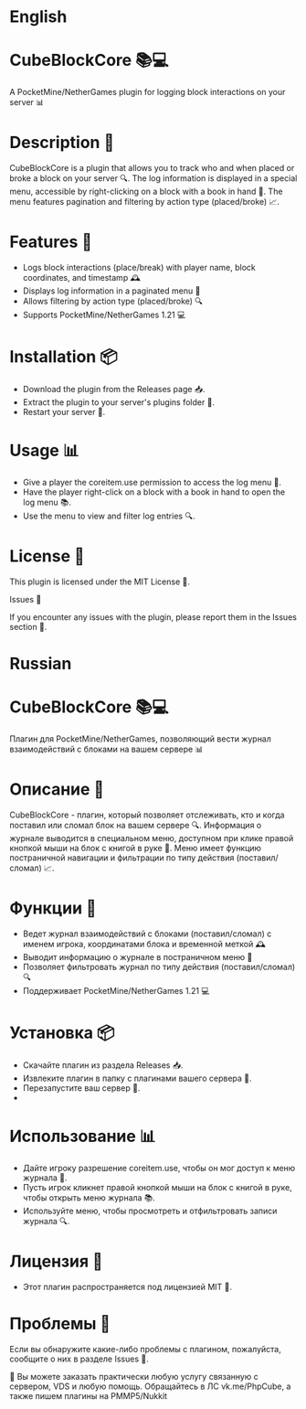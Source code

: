 
# English

# CubeBlockCore 📚💻

A PocketMine/NetherGames plugin for logging block interactions on your server 📊

# Description 📝

CubeBlockCore is a plugin that allows you to track who and when placed or broke a block on your server 🔍. The log information is displayed in a special menu, accessible by right-clicking on a block with a book in hand 📖. The menu features pagination and filtering by action type (placed/broke) 📈.

# Features 🎉

- Logs block interactions (place/break) with player name, block coordinates, and timestamp 🕰️
- Displays log information in a paginated menu 📄
- Allows filtering by action type (placed/broke) 🔍
- Supports PocketMine/NetherGames 1.21 💻

# Installation 📦

- Download the plugin from the Releases page 📥.
- Extract the plugin to your server's plugins folder 📁.
- Restart your server 🔁.

# Usage 📊

- Give a player the coreitem.use permission to access the log menu 🔑.
- Have the player right-click on a block with a book in hand to open the log menu 📚.
- Use the menu to view and filter log entries 🔍.

# License 📜

This plugin is licensed under the MIT License 📝.

Issues 🚨

If you encounter any issues with the plugin, please report them in the Issues section 📝.

# Russian

# CubeBlockCore 📚💻

Плагин для PocketMine/NetherGames, позволяющий вести журнал взаимодействий с блоками на вашем сервере 📊

# Описание 📝

CubeBlockCore - плагин, который позволяет отслеживать, кто и когда поставил или сломал блок на вашем сервере 🔍. Информация о журнале выводится в специальном меню, доступном при клике правой кнопкой мыши на блок с книгой в руке 📖. Меню имеет функцию постраничной навигации и фильтрации по типу действия (поставил/сломал) 📈.

# Функции 🎉

- Ведет журнал взаимодействий с блоками (поставил/сломал) с именем игрока, координатами блока и временной меткой 🕰️
- Выводит информацию о журнале в постраничном меню 📄
- Позволяет фильтровать журнал по типу действия (поставил/сломал) 🔍
- Поддерживает PocketMine/NetherGames 1.21 💻

# Установка 📦

- Скачайте плагин из раздела Releases 📥.
- Извлеките плагин в папку с плагинами вашего сервера 📁.
- Перезапустите ваш сервер 🔁.
- 
# Использование 📊

- Дайте игроку разрешение coreitem.use, чтобы он мог доступ к меню журнала 🔑.
- Пусть игрок кликнет правой кнопкой мыши на блок с книгой в руке, чтобы открыть меню журнала 📚.
- Используйте меню, чтобы просмотреть и отфильтровать записи журнала 🔍.

# Лицензия 📜

- Этот плагин распространяется под лицензией MIT 📝.

# Проблемы 🚨

Если вы обнаружите какие-либо проблемы с плагином, пожалуйста, сообщите о них в разделе Issues 📝.



💫 Вы можете заказать практически любую услугу связанную с сервером, VDS и любую помощь. Обращайтесь в ЛС vk.me/PhpCube, а также пишем плагины на PMMP5/Nukkit
